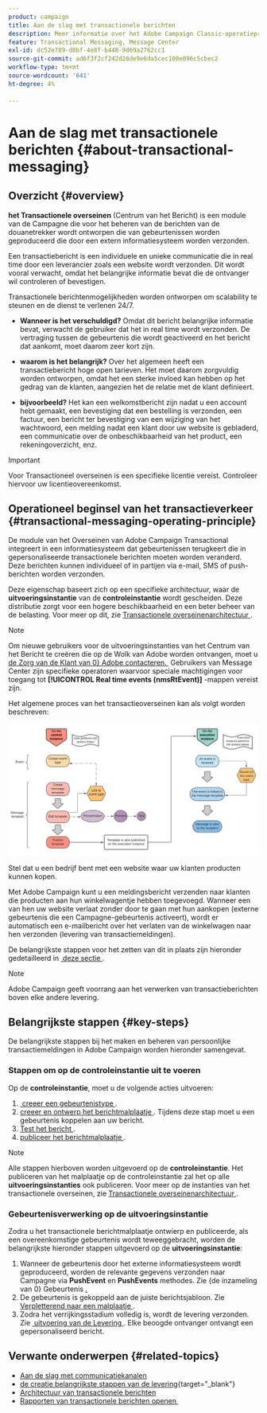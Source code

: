 ```yaml
---
product: campaign
title: Aan de slag met transactionele berichten
description: Meer informatie over het Adobe Campaign Classic-operatieprincipe voor berichten en de belangrijkste stappen
feature: Transactional Messaging, Message Center
exl-id: dc52e789-d0bf-4e8f-b448-9d69a2762cc1
source-git-commit: ad6f3f2cf242d28de9e6da5cec100e096c5cbec2
workflow-type: tm+mt
source-wordcount: '641'
ht-degree: 4%

---
```



# Aan de slag met transactionele berichten {#about-transactional-messaging}



## Overzicht {#overview}

**het Transactionele overseinen** (Centrum van het Bericht) is een module van de Campagne die voor het beheren van de berichten van de douanetrekker wordt ontworpen die van gebeurtenissen worden geproduceerd die door een extern informatiesysteem worden verzonden.

Een transactiebericht is een individuele en unieke communicatie die in real time door een leverancier zoals een website wordt verzonden. Dit wordt vooral verwacht, omdat het belangrijke informatie bevat die de ontvanger wil controleren of bevestigen.

Transactionele berichtenmogelijkheden worden ontworpen om scalability te steunen en de dienst te verlenen 24/7.

* **Wanneer is het verschuldigd?** Omdat dit bericht belangrijke informatie bevat, verwacht de gebruiker dat het in real time wordt verzonden. De vertraging tussen de gebeurtenis die wordt geactiveerd en het bericht dat aankomt, moet daarom zeer kort zijn.

* **waarom is het belangrijk?** Over het algemeen heeft een transactiebericht hoge open tarieven. Het moet daarom zorgvuldig worden ontworpen, omdat het een sterke invloed kan hebben op het gedrag van de klanten, aangezien het de relatie met de klant definieert.

* **bijvoorbeeld?** Het kan een welkomstbericht zijn nadat u een account hebt gemaakt, een bevestiging dat een bestelling is verzonden, een factuur, een bericht ter bevestiging van een wijziging van het wachtwoord, een melding nadat een klant door uw website is gebladerd, een communicatie over de onbeschikbaarheid van het product, een rekeningoverzicht, enz.

>[!IMPORTANT]
>
>Voor Transactioneel overseinen is een specifieke licentie vereist. Controleer hiervoor uw licentieovereenkomst.

<!--Before starting with transactional messaging, make sure you read the corresponding [best practices and limitations]().-->

## Operationeel beginsel van het transactieverkeer {#transactional-messaging-operating-principle}

De module van het Overseinen van Adobe Campaign Transactional integreert in een informatiesysteem dat gebeurtenissen terugkeert die in gepersonaliseerde transactionele berichten moeten worden veranderd. Deze berichten kunnen individueel of in partijen via e-mail, SMS of push-berichten worden verzonden.

Deze eigenschap baseert zich op een specifieke architectuur, waar de **uitvoeringsinstantie** van de **controleinstantie** wordt gescheiden. Deze distributie zorgt voor een hogere beschikbaarheid en een beter beheer van de belasting. Voor meer op dit, zie [&#x200B; Transactionele overseinenarchitectuur &#x200B;](../../message-center/using/transactional-messaging-architecture.md).

>[!NOTE]
>
>Om nieuwe gebruikers voor de uitvoeringsinstanties van het Centrum van het Bericht te creëren die op de Wolk van Adobe worden ontvangen, moet u [&#x200B; de Zorg van de Klant van 0&rbrace; Adobe contacteren. &#x200B;](https://helpx.adobe.com/nl/enterprise/admin-guide.html/enterprise/using/support-for-experience-cloud.ug.html) Gebruikers van Message Center zijn specifieke operatoren waarvoor speciale machtigingen voor toegang tot **[!UICONTROL Real time events (nmsRtEvent)]** -mappen vereist zijn.

Het algemene proces van het transactieoverseinen kan als volgt worden beschreven:

![](assets/transactional-msg-overview.png)

Stel dat u een bedrijf bent met een website waar uw klanten producten kunnen kopen.

Met Adobe Campaign kunt u een meldingsbericht verzenden naar klanten die producten aan hun winkelwagentje hebben toegevoegd. Wanneer een van hen uw website verlaat zonder door te gaan met hun aankopen (externe gebeurtenis die een Campagne-gebeurtenis activeert), wordt er automatisch een e-mailbericht over het verlaten van de winkelwagen naar hen verzonden (levering van transactiemeldingen).

De belangrijkste stappen voor het zetten van dit in plaats zijn hieronder gedetailleerd in [&#x200B; deze sectie &#x200B;](#key-steps).

>[!NOTE]
>
>Adobe Campaign geeft voorrang aan het verwerken van transactieberichten boven elke andere levering.

## Belangrijkste stappen {#key-steps}

De belangrijkste stappen bij het maken en beheren van persoonlijke transactiemeldingen in Adobe Campaign worden hieronder samengevat.

### Stappen om op de controleinstantie uit te voeren

Op de **controleinstantie**, moet u de volgende acties uitvoeren:

1. [&#x200B; creeer een gebeurtenistype &#x200B;](../../message-center/using/creating-event-types.md).
1. [&#x200B; creeer en ontwerp het berichtmalplaatje &#x200B;](../../message-center/using/creating-the-message-template.md). Tijdens deze stap moet u een gebeurtenis koppelen aan uw bericht.
1. [&#x200B; Test het bericht &#x200B;](../../message-center/using/testing-message-templates.md).
1. [&#x200B; publiceer het berichtmalplaatje &#x200B;](../../message-center/using/publishing-message-templates.md).

>[!NOTE]
>
>Alle stappen hierboven worden uitgevoerd op de **controleinstantie**. Het publiceren van het malplaatje op de controleinstantie zal het op alle **uitvoeringsinstanties** ook publiceren. Voor meer op de instanties van het transactionele overseinen, zie [&#x200B; Transactionele overseinenarchitectuur &#x200B;](../../message-center/using/transactional-messaging-architecture.md).

### Gebeurtenisverwerking op de uitvoeringsinstantie

Zodra u het transactionele berichtmalplaatje ontwierp en publiceerde, als een overeenkomstige gebeurtenis wordt teweeggebracht, worden de belangrijkste hieronder stappen uitgevoerd op de **uitvoeringsinstantie**:

1. Wanneer de gebeurtenis door het externe informatiesysteem wordt geproduceerd, worden de relevante gegevens verzonden naar Campagne via **PushEvent** en **PushEvents** methodes. Zie {de inzameling van 0} Gebeurtenis [.](../../message-center/using/about-event-processing.md#event-collection)
1. De gebeurtenis is gekoppeld aan de juiste berichtsjabloon. Zie [&#x200B; Verpletterend naar een malplaatje &#x200B;](../../message-center/using/about-event-processing.md#routing-towards-a-template).
1. Zodra het verrijkingsstadium volledig is, wordt de levering verzonden. Zie [&#x200B; uitvoering van de Levering &#x200B;](../../message-center/using/delivery-execution.md). Elke beoogde ontvanger ontvangt een gepersonaliseerd bericht.

## Verwante onderwerpen {#related-topics}

* [Aan de slag met communicatiekanalen](../../delivery/using/communication-channels.md)
* [&#x200B; de creatie belangrijkste stappen van de levering &#x200B;](https://experienceleague.adobe.com/docs/campaign/campaign-v8/send/create-message.html?lang=nl-NL){target="_blank"}
* [Architectuur van transactionele berichten](../../message-center/using/transactional-messaging-architecture.md)
* [Rapporten van transactionele berichten openen &#x200B;](../../message-center/using/about-transactional-messaging-reports.md)
